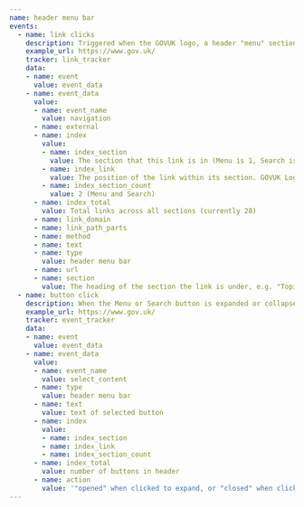 ```yaml
---
name: header menu bar
events:
  - name: link clicks
    description: Triggered when the GOVUK logo, a header "menu" section link, or a link under the search component is clicked, right clicked, shift clicked, control clicked, or windows key/command key clicked. Note that this is currently implemented with three index values e.g. "1.1.1". This is noted in our technical debt documentation.
    example_url: https://www.gov.uk/
    tracker: link_tracker
    data:
    - name: event
      value: event_data
    - name: event_data
      value:
      - name: event_name
        value: navigation
      - name: external
      - name: index
        value:
        - name: index_section
          value: The section that this link is in (Menu is 1, Search is 2)
        - name: index_link
          value: The position of the link within its section. GOVUK Logo has an index of 0.
        - name: index_section_count
          value: 2 (Menu and Search)
      - name: index_total
        value: Total links across all sections (currently 28)
      - name: link_domain
      - name: link_path_parts
      - name: method
      - name: text
      - name: type
        value: header menu bar
      - name: url
      - name: section
        value: The heading of the section the link is under, e.g. "Topics", "Government Activity"
  - name: button click
    description: When the Menu or Search button is expanded or collapsed.
    example_url: https://www.gov.uk/
    tracker: event_tracker
    data:
    - name: event
      value: event_data
    - name: event_data
      value:
      - name: event_name
        value: select_content
      - name: type
        value: header menu bar
      - name: text
        value: text of selected button
      - name: index
        value:
        - name: index_section
        - name: index_link
        - name: index_section_count
      - name: index_total
        value: number of buttons in header
      - name: action
        value: '"opened" when clicked to expand, or "closed" when clicked to collapse'
---
```

